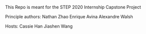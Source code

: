 This Repo is meant for the STEP 2020 Internship Capstone Project

Principle authors:
Nathan Zhao
Enrique Avina
Alexandre Walsh

Hosts:
Cassie Han
Jiashen Wang
